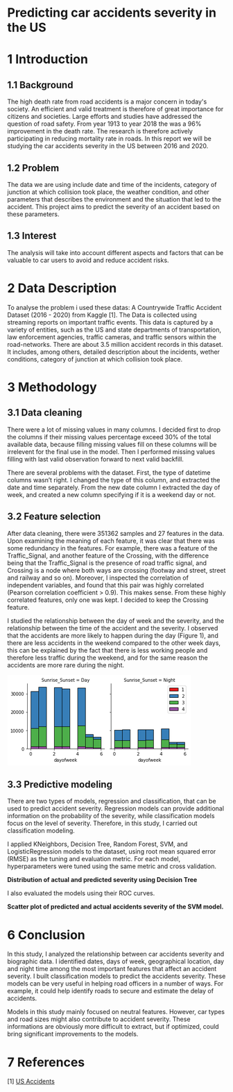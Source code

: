 # Predicting car accidents severity in the US

# 1 Introduction
## 1.1 Background

The high death rate from road accidents is a major concern in today's society. An efficient and valid treatment is therefore of great importance for citizens and societies. Large efforts and studies have addressed the question of road safety. From year 1913 to year 2018 the was a 96% improvement in the death rate. The research is therefore actively participating in reducing mortality rate in roads. In this report we will be studying the car accidents severity in the US between 2016 and 2020.

## 1.2 Problem

The data we are using include date and time of the incidents, category of junction at which collision took place, the weather condition, and other parameters that describes the environment and the situation that led to the accident. This project aims to predict the severity of an accident based on these parameters.

## 1.3 Interest

The analysis will take into account different aspects and factors that can be valuable to car users to avoid and reduce accident risks.

# 2 Data Description

To analyse the problem i used these datas: A Countrywide Traffic Accident Dataset (2016 - 2020) from Kaggle [1]. The Data is collected using streaming reports on important traffic events. This data is captured by a variety of entities, such as the US and state departments of transportation, law enforcement agencies, traffic cameras, and traffic sensors within the road-networks. There are about 3.5 million accident records in this dataset. It includes, among others, detailed description about the incidents, wether conditions, category of junction at which collision took place.


# 3 Methodology
## 3.1 Data cleaning

There were a lot of missing values in many columns. I decided first to drop the columns if their missing values percentage exceed 30% of the total available data, because filling missing values fill on these columns will be irrelevent for the final use in the model. Then I performed missing values filling with last valid observation forward to next valid backfill.

There are several problems with the dataset. First, the type of datetime columns wasn’t right. I changed the type of this column, and extracted the date and time separately. From the new date column I extracted the day of week, and created a new column specifying if it is a weekend day or not.

## 3.2 Feature selection

After data cleaning, there were 351362 samples and 27 features in the data. Upon examining the meaning of each feature, it was clear that there was some redundancy in the features. For example, there was a feature of the Traffic_Signal, and another feature of the Crossing, with the difference being that the Traffic_Signal is the presence of road traffic signal, and Crossing is a node where both ways are crossing (footway and street, street and railway and so on). Moreover, I inspected the correlation of independent variables, and found that this pair was highly correlated (Pearson correlation coefficient > 0.9). This makes sense. From these highly correlated features, only one was kept. I decided to keep the Crossing feature.

I studied the relationship between the day of week and the severity, and the relationship between the time of the accident and the severity. 
I observed that the accidents are more likely to happen during the day (Figure 1), and there are less accidents in the weekend compared to the other week days, this can be explained by the fact that there is less working people and therefore less traffic during the weekend, and for the same reason the accidents are more rare during the night.

![title](dayVSnight.png)

## 3.3 Predictive modeling

There are two types of models, regression and classification, that can be used to predict accident severity. Regression models can provide additional information on the probability of the severity, while classification models focus on the level of severity. Therefore, in this study, I carried out classification modeling.

I applied KNeighbors, Decision Tree, Random Forest, SVM, and LogisticRegression models to the dataset, using root mean squared error (RMSE) as the tuning and evaluation metric. For each model, hyperparameters were tuned using the same metric and cross validation. 

**Distribution of actual and predicted severity using Decision Tree**

I also evaluated the models using their ROC curves.


**Scatter plot of predicted and actual accidents severity of the SVM model.**

# 6 Conclusion
In this study, I analyzed the relationship between car accidents severity and biographic data. I identified dates, days of week, geographical location, day and night time among the most important features that affect an accident severity. I built classification models to predict the accidents severity. These models can be very useful in helping road officers in a number of ways. For example, it could help identify roads to secure and estimate the delay of accidents.

Models in this study mainly focused on neutral features. However, car types and road sizes might also contribute to accident severity. These informations are obviously more difficult to extract, but if optimized, could bring significant improvements to the models.

# 7 References

[1] [US Accidents](https://www.kaggle.com/sobhanmoosavi/us-accidents/metadata)

